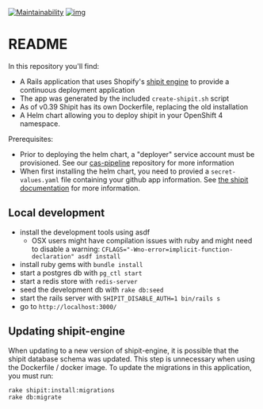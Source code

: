 [![Maintainability](https://api.codeclimate.com/v1/badges/b353e4e5606941eec4db/maintainability)](https://codeclimate.com/github/bcgov/cas-shipit/maintainability)
[![img](https://img.shields.io/badge/Lifecycle-Experimental-339999)](https://github.com/bcgov/repomountie/blob/master/doc/lifecycle-badges.md)

# README

In this repository you'll find:

- A Rails application that uses Shopify's [shipit engine](https://github.com/Shopify/shipit-engine) to provide a continuous deployment application
- The app was generated by the included `create-shipit.sh` script
- As of v0.39 Shipit has its own Dockerfile, replacing the old installation
- A Helm chart allowing you to deploy shipit in your OpenShift 4 namespace.

Prerequisites:

- Prior to deploying the helm chart, a "deployer" service account must be provisioned. See our [cas-pipeline](https://github.com/bcgov/cas-pipeline) repository for more information
- When first installing the helm chart, you need to provied a `secret-values.yaml` file containing your github app information. See [the shipit documentation](https://github.com/Shopify/shipit-engine/blob/master/docs/setup.md#updating-the-configsecretsyml) for more information.

## Local development

- install the development tools using asdf
  - OSX users might have compilation issues with ruby and might need to disable a warning: `CFLAGS="-Wno-error=implicit-function-declaration" asdf install`
- install ruby gems with `bundle install`
- start a postgres db with `pg_ctl start`
- start a redis store with `redis-server`
- seed the development db with `rake db:seed`
- start the rails server with `SHIPIT_DISABLE_AUTH=1 bin/rails s`
- go to `http://localhost:3000/`

## Updating shipit-engine

When updating to a new version of shipit-engine, it is possible that the shipit database schema was updated. This step is unnecessary when
using the Dockerfile / docker image. To update the migrations in this application, you must run:

```
rake shipit:install:migrations
rake db:migrate
```

